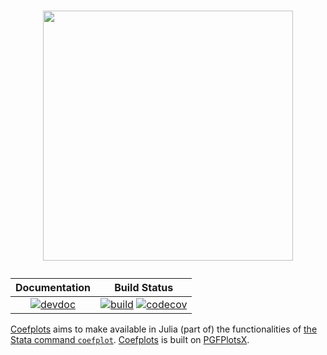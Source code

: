 <h1>
  <p align="center">
    <img width="400" src="https://raw.githubusercontent.com/caibengbu/Coefplots.jl/main/assets/logo.svg">
  </p>
</h1>

| **Documentation**                                                               | **Build Status**                                                                                |
|:-------------------------------------------------------------------------------:|:-----------------------------------------------------------------------------------------------:|
|[![devdoc](https://img.shields.io/badge/docs-dev-blue.svg)](https://caibengbu.github.io/Coefplots.jl/dev/)| [![build](https://github.com/caibengbu/Coefplots.jl/actions/workflows/ci.yml/badge.svg)](https://github.com/caibengbu/Coefplots.jl/actions/workflows/ci.yml) [![codecov](https://codecov.io/gh/caibengbu/Coefplots.jl/branch/main/graph/badge.svg)](https://codecov.io/gh/caibengbu/Coefplots.jl)|



[Coefplots](https://github.com/caibengbu/Coefplots.jl) aims to make available in Julia (part of) the functionalities of [the Stata command `coefplot`](http://repec.sowi.unibe.ch/stata/coefplot/getting-started.html). [Coefplots](https://github.com/caibengbu/Coefplots.jl) is built on [PGFPlotsX](https://github.com/KristofferC/PGFPlotsX.jl/tree/ada03510396af592e05b2e382a0c12ce37ee3cc8).
